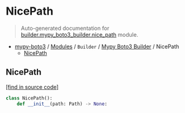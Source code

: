 # NicePath

> Auto-generated documentation for [builder.mypy_boto3_builder.nice_path](https://github.com/vemel/mypy_boto3/blob/master/builder/mypy_boto3_builder/nice_path.py) module.

- [mypy-boto3](../../README.md#mypy_boto3) / [Modules](../../MODULES.md#mypy-boto3-modules) / `Builder` / [Mypy Boto3 Builder](index.md#mypy-boto3-builder) / NicePath
    - [NicePath](#nicepath)

## NicePath

[[find in source code]](https://github.com/vemel/mypy_boto3/blob/master/builder/mypy_boto3_builder/nice_path.py#L4)

```python
class NicePath():
    def __init__(path: Path) -> None:
```
